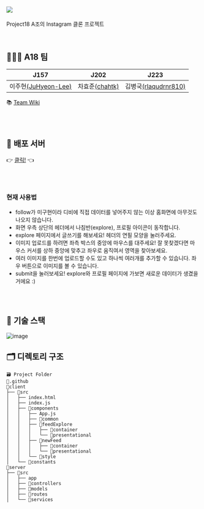 # ![](https://user-images.githubusercontent.com/24909656/101751559-bdd1e900-3b13-11eb-99f0-a2ef6b92d70b.PNG)

Project18 A조의 Instagram 클론 프로젝트

<br>

## 🧑‍🤝‍🧑 A18 팀

| J157 | J202 | J223 |
| ---- | ---- | ---- |
| 이주현[(JuHyeon-Lee)](https://github.com/JuHyeon-Lee) | 차효준[(chahtk)](https://github.com/chahtk) | 김병국[(rlaqudrnr810)](https://github.com/rlaqudrnr810) |

📚 [Team Wiki](https://github.com/boostcamp-2020/Project18-A-Boostagram/wiki)

<br>
<br>

## 🚀 배포 서버

👉 [클릭!](http://118.67.128.232) 👈

<br>
<br>

### 현재 사용법
- follow가 미구현이라 디비에 직접 데이터를 넣어주지 않는 이상 홈화면에 아무것도 나오지 않습니다.
- 화면 우측 상단의 헤더에서 나침반(explore), 프로필 아이콘이 동작합니다.
- explore 페이지에서 글쓰기를 해보세요! 헤더의 연필 모양을 눌러주세요.
- 이미지 업로드를 하려면 좌측 박스의 중앙에 마우스를 대주세요! 잘 못찾겠다면 마우스 커서를 상하 중앙에 맞추고 좌우로 움직여서 영역을 찾아보세요.
- 여러 이미지를 한번에 업로드할 수도 있고 하나씩 여러개를 추가할 수 있습니다. 좌우 버튼으로 이미지를 볼 수 있습니다.
- submit을 눌러보세요! explore와 프로필 페이지에 가보면 새로운 데이터가 생겼을 거에요 :)

<br>
<br>

## 🔧 기술 스택

![image](https://user-images.githubusercontent.com/44664867/99925719-87117a00-2d82-11eb-97c5-8b96938af809.png)

## 🗂 디렉토리 구조
```
🗃 Project Folder  
📁.github  
📁client  
├── 📁src    
│   ├── index.html  
│   ├── index.js  
│   ├── 📁components
│   │   ├── App.js  
│   │   ├── 📁common  
│   │   ├── 📁feedExplore  
│   │   │   ├── 📁container  
│   │   │   └── 📁presentational  
│   │   ├── 📁newFeed  
│   │   │   ├── 📁container  
│   │   │   └── 📁presentational  
│   │   └── 📁style  
│   └── 📁constants  
📁server  
├── 📁src  
│   ├── app  
│   ├── 📁controllers  
│   ├── 📁models  
│   ├── 📁routes  
│   └── 📁services  
```
